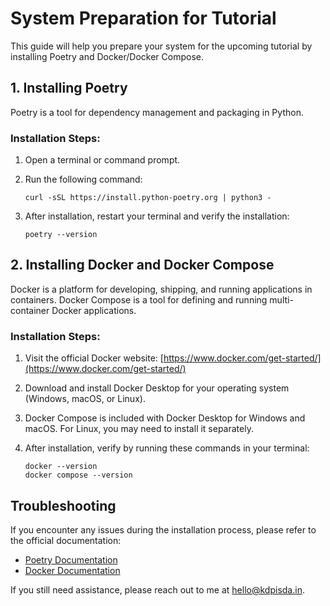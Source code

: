 # System Preparation for Tutorial

This guide will help you prepare your system for the upcoming tutorial by installing Poetry and Docker/Docker Compose.

## 1. Installing Poetry

Poetry is a tool for dependency management and packaging in Python.

### Installation Steps:

1. Open a terminal or command prompt.
2. Run the following command:

   ```
   curl -sSL https://install.python-poetry.org | python3 -
   ```

3. After installation, restart your terminal and verify the installation:

   ```
   poetry --version
   ```

## 2. Installing Docker and Docker Compose

Docker is a platform for developing, shipping, and running applications in containers. Docker Compose is a tool for defining and running multi-container Docker applications.

### Installation Steps:

1. Visit the official Docker website: [https://www.docker.com/get-started/](https://www.docker.com/get-started/)
2. Download and install Docker Desktop for your operating system (Windows, macOS, or Linux).
3. Docker Compose is included with Docker Desktop for Windows and macOS. For Linux, you may need to install it separately.
4. After installation, verify by running these commands in your terminal:

   ```
   docker --version
   docker compose --version
   ```

## Troubleshooting

If you encounter any issues during the installation process, please refer to the official documentation:

- [Poetry Documentation](https://python-poetry.org/docs/)
- [Docker Documentation](https://docs.docker.com/)

If you still need assistance, please reach out to me at [hello@kdpisda.in](mailto:hello@kdpisda.in).
